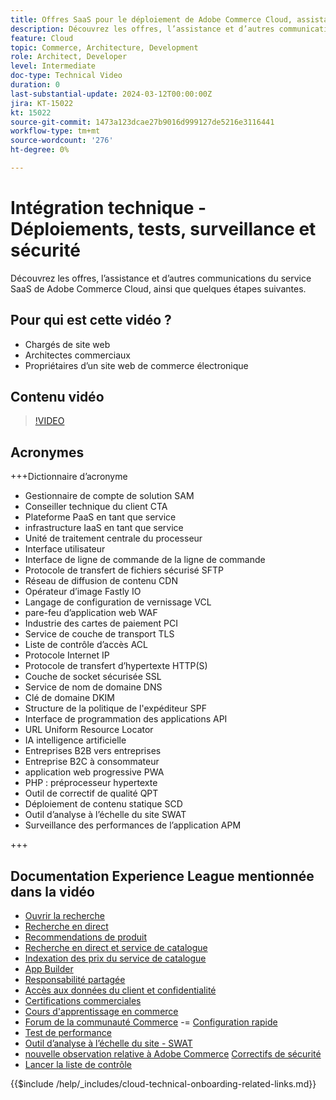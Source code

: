 ```yaml
---
title: Offres SaaS pour le déploiement de Adobe Commerce Cloud, assistance et autres communications, ainsi que quelques étapes suivantes
description: Découvrez les offres, l’assistance et d’autres communications du service SaaS de Adobe Commerce Cloud, ainsi que quelques étapes suivantes.
feature: Cloud
topic: Commerce, Architecture, Development
role: Architect, Developer
level: Intermediate
doc-type: Technical Video
duration: 0
last-substantial-update: 2024-03-12T00:00:00Z
jira: KT-15022
kt: 15022
source-git-commit: 1473a123dcae27b9016d999127de5216e3116441
workflow-type: tm+mt
source-wordcount: '276'
ht-degree: 0%

---
```


# Intégration technique - Déploiements, tests, surveillance et sécurité

Découvrez les offres, l’assistance et d’autres communications du service SaaS de Adobe Commerce Cloud, ainsi que quelques étapes suivantes.

## Pour qui est cette vidéo ?

- Chargés de site web
- Architectes commerciaux
- Propriétaires d’un site web de commerce électronique

## Contenu vidéo

>[!VIDEO](https://video.tv.adobe.com/v/3427902?learn=on)

## Acronymes

+++Dictionnaire d’acronyme

- Gestionnaire de compte de solution SAM
- Conseiller technique du client CTA
- Plateforme PaaS en tant que service
- infrastructure IaaS en tant que service
- Unité de traitement centrale du processeur
- Interface utilisateur
- Interface de ligne de commande de la ligne de commande
- Protocole de transfert de fichiers sécurisé SFTP
- Réseau de diffusion de contenu CDN
- Opérateur d’image Fastly IO
- Langage de configuration de vernissage VCL
- pare-feu d’application web WAF
- Industrie des cartes de paiement PCI
- Service de couche de transport TLS
- Liste de contrôle d’accès ACL
- Protocole Internet IP
- Protocole de transfert d’hypertexte HTTP(S)
- Couche de socket sécurisée SSL
- Service de nom de domaine DNS
- Clé de domaine DKIM
- Structure de la politique de l&#39;expéditeur SPF
- Interface de programmation des applications API
- URL Uniform Resource Locator
- IA intelligence artificielle
- Entreprises B2B vers entreprises
- Entreprise B2C à consommateur
- application web progressive PWA
- PHP : préprocesseur hypertexte
- Outil de correctif de qualité QPT
- Déploiement de contenu statique SCD
- Outil d’analyse à l’échelle du site SWAT
- Surveillance des performances de l’application APM

+++

## Documentation Experience League mentionnée dans la vidéo

- [Ouvrir la recherche](https://experienceleague.adobe.com/docs/commerce-cloud-service/user-guide/configure/service/opensearch.html)
- [Recherche en direct](https://experienceleague.adobe.com/docs/commerce-merchant-services/live-search/overview.html)
- [Recommendations de produit](https://experienceleague.adobe.com/docs/commerce-merchant-services/product-recommendations/overview.html)
- [Recherche en direct et service de catalogue](https://experienceleague.adobe.com/docs/events/adobe-developers-live-recordings/2023/nov2023/nov-commerce/commerce-search-and-catalog-service.html)
- [Indexation des prix du service de catalogue](https://experienceleague.adobe.com/docs/commerce-merchant-services/price-indexer/price-indexing.html)
- [App Builder](https://experienceleague.adobe.com/docs/commerce-learn/tutorials/adobe-developer-app-builder/app-builder-technical-overview.html)
- [Responsabilité partagée](https://experienceleague.adobe.com/docs/commerce-operations/security-and-compliance/shared-responsibility.html)
- [Accès aux données du client et confidentialité](https://experienceleague.adobe.com/docs/commerce-knowledge-base/kb/announcements/commerce-announcements/adobe-support-customer-data-access-and-privacy.html)
- [Certifications commerciales](https://experienceleague.adobe.com/docs/certification/program/technical-certifications/ac/ac-overview.html)
- [Cours d&#39;apprentissage en commerce](https://learning.adobe.com/catalog.html?products=Commerce)
- [Forum de la communauté Commerce](https://community.magento.com/)
-= [Configuration rapide](https://experienceleague.adobe.com/docs/commerce-cloud-service/user-guide/cdn/setup-fastly/fastly-configuration.html)
- [Test de performance](https://experienceleague.adobe.com/docs/commerce-operations/deliver-commerce-at-scale/launch.html)
- [Outil d’analyse à l’échelle du site - SWAT](https://experienceleague.adobe.com/docs/commerce-knowledge-base/kb/support-tools/site-wide-analysis-tool/swat-tool-overview.html?)
- [nouvelle observation relative à Adobe Commerce](https://experienceleague.adobe.com/docs/commerce-operations/tools/observation-for-adobe-commerce/intro.html)
  [Correctifs de sécurité](https://experienceleague.adobe.com/docs/commerce-operations/release/notes/security-patches/overview.html)
- [Lancer la liste de contrôle](https://experienceleague.adobe.com/docs/commerce-cloud-service/user-guide/launch/checklist.html)

{{$include /help/_includes/cloud-technical-onboarding-related-links.md}}
